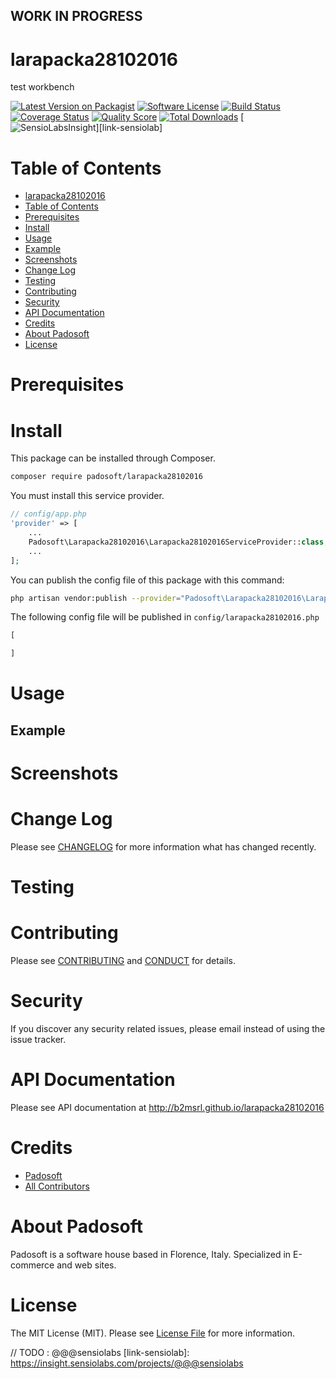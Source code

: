 ## WORK IN PROGRESS
# larapacka28102016
test workbench

[![Latest Version on Packagist][ico-version]][link-packagist]
[![Software License][ico-license]](LICENSE.md)
[![Build Status][ico-travis]][link-travis]
[![Coverage Status][ico-scrutinizer]][link-scrutinizer]
[![Quality Score][ico-code-quality]][link-code-quality]
[![Total Downloads][ico-downloads]][link-downloads]
[![SensioLabsInsight][ico-sensiolab]][link-sensiolab]

Table of Contents
=================

  * [larapacka28102016](#larapacka28102016)
  * [Table of Contents](#table-of-contents)
  * [Prerequisites](#prerequisites)
  * [Install](#install)
  * [Usage](#usage)
  * [Example](#example)
  * [Screenshots](#screenshots)
  * [Change Log](#change-log)
  * [Testing](#testing)
  * [Contributing](#contributing)
  * [Security](#security)
  * [API Documentation](#api-documentation)
  * [Credits](#credits)
  * [About Padosoft](#about-padosoft)
  * [License](#license)

# Prerequisites

# Install

This package can be installed through Composer.

``` bash
composer require padosoft/larapacka28102016
```
You must install this service provider.

``` php
// config/app.php
'provider' => [
    ...
    Padosoft\Larapacka28102016\Larapacka28102016ServiceProvider::class,
    ...
];
```

You can publish the config file of this package with this command:
``` bash
php artisan vendor:publish --provider="Padosoft\Larapacka28102016\Larapacka28102016ServiceProvider"
```
The following config file will be published in `config/larapacka28102016.php`
``` php
[

]
```

# Usage

## Example

# Screenshots

# Change Log
Please see [CHANGELOG](CHANGELOG.md) for more information what has changed recently.

# Testing

# Contributing

Please see [CONTRIBUTING](CONTRIBUTING.md) and [CONDUCT](CONDUCT.md) for details.

# Security

If you discover any security related issues, please email  instead of using the issue tracker.

# API Documentation

Please see API documentation at http://b2msrl.github.io/larapacka28102016

# Credits

- [Padosoft](https://github.com/padosoft)
- [All Contributors](../../contributors)

# About Padosoft
Padosoft is a software house based in Florence, Italy. Specialized in E-commerce and web sites.

# License

The MIT License (MIT). Please see [License File](LICENSE.md) for more information.


[ico-version]: https://img.shields.io/packagist/v/padosoft/larapacka28102016.svg?style=flat-square
[ico-license]: https://img.shields.io/badge/license-MIT-brightgreen.svg?style=flat-square
[ico-travis]: https://img.shields.io/travis/padosoft/larapacka28102016/master.svg?style=flat-square
[ico-scrutinizer]: https://img.shields.io/scrutinizer/coverage/g/padosoft/larapacka28102016.svg?style=flat-square
[ico-code-quality]: https://img.shields.io/scrutinizer/g/padosoft/larapacka28102016.svg?style=flat-square
[ico-downloads]: https://img.shields.io/packagist/dt/padosoft/larapacka28102016.svg?style=flat-square
[ico-sensiolab]: https://insight.sensiolabs.com/projects/@@@sensiolab/small.png

[link-packagist]: https://packagist.org/packages/padosoft/larapacka28102016
[link-travis]: https://travis-ci.org/padosoft/larapacka28102016
[link-scrutinizer]: https://scrutinizer-ci.com/g/padosoft/larapacka28102016/code-structure
[link-code-quality]: https://scrutinizer-ci.com/g/padosoft/larapacka28102016
[link-downloads]: https://packagist.org/packages/padosoft/larapacka28102016
// TODO : @@@sensiolabs
[link-sensiolab]: https://insight.sensiolabs.com/projects/@@@sensiolabs
